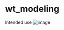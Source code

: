 # wt_modeling
Intended use
![image](https://github.com/user-attachments/assets/b5496925-9727-4407-9e6a-599d756701c4)

